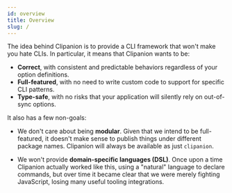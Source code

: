 ```yaml
---
id: overview
title: Overview
slug: /
---
```


The idea behind Clipanion is to provide a CLI framework that won't make you hate CLIs. In particular, it means that Clipanion wants to be:

- **Correct**, with consistent and predictable behaviors regardless of your option definitions.
- **Full-featured**, with no need to write custom code to support for specific CLI patterns.
- **Type-safe**, with no risks that your application will silently rely on out-of-sync options.

It also has a few non-goals:

- We don't care about being **modular**. Given that we intend to be full-featured, it doesn't make sense to publish things under different package names. Clipanion will always be available as just `clipanion`.

- We won't provide **domain-specific languages (DSL)**. Once upon a time Clipanion actually worked like this, using a "natural" language to declare commands, but over time it became clear that we were merely fighting JavaScript, losing many useful tooling integrations.

